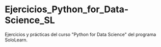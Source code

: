 # Ejercicios_Python_for_Data-Science_SL
Ejercicios y prácticas del curso "Python for Data Science" del programa SoloLearn.
